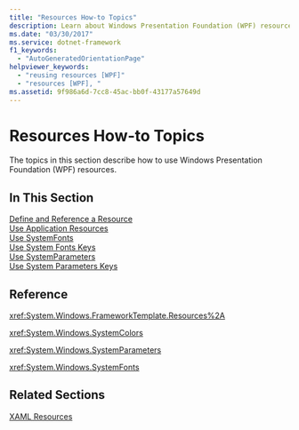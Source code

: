 ```yaml
---
title: "Resources How-to Topics"
description: Learn about Windows Presentation Foundation (WPF) resources and how to use these resources from this list of how-to topics.
ms.date: "03/30/2017"
ms.service: dotnet-framework
f1_keywords: 
  - "AutoGeneratedOrientationPage"
helpviewer_keywords: 
  - "reusing resources [WPF]"
  - "resources [WPF], "
ms.assetid: 9f986a6d-7cc8-45ac-bb0f-43177a57649d
---
```

# Resources How-to Topics

The topics in this section describe how to use Windows Presentation Foundation (WPF) resources.  
  
## In This Section  

 [Define and Reference a Resource](how-to-define-and-reference-a-resource.md)  
 [Use Application Resources](how-to-use-application-resources.md)  
 [Use SystemFonts](how-to-use-systemfonts.md)  
 [Use System Fonts Keys](how-to-use-system-fonts-keys.md)  
 [Use SystemParameters](how-to-use-systemparameters.md)  
 [Use System Parameters Keys](how-to-use-system-parameters-keys.md)  
  
## Reference  

 <xref:System.Windows.FrameworkTemplate.Resources%2A>  
  
 <xref:System.Windows.SystemColors>  
  
 <xref:System.Windows.SystemParameters>  
  
 <xref:System.Windows.SystemFonts>  
  
## Related Sections  

 [XAML Resources](/dotnet/desktop-wpf/fundamentals/xaml-resources-define)
